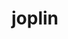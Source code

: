 <!-- generated by markdown-notes-tree -->

# joplin

<!-- optional markdown-notes-tree directory description starts here -->

<!-- optional markdown-notes-tree directory description ends here -->


